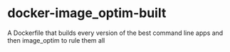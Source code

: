 # docker-image_optim-built
A Dockerfile that builds every version of the best command line apps and then image_optim to rule them all
